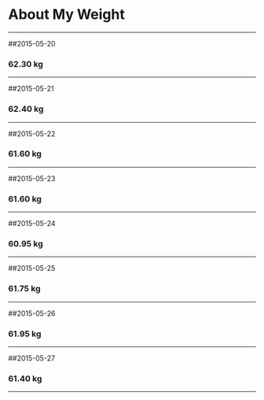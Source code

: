 # About My Weight
******
##2015-05-20  
###  62.30 kg
******
##2015-05-21  
###  62.40 kg
******
##2015-05-22
###  61.60 kg
***
##2015-05-23
###  61.60 kg
***
##2015-05-24
###  60.95 kg
***
##2015-05-25
###  61.75 kg
***
##2015-05-26
###  61.95 kg
***
##2015-05-27
###  61.40 kg
***

